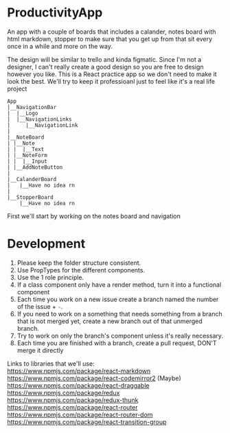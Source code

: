 # ProductivityApp

An app with a couple of boards that includes a calander, notes board with html markdown, stopper to make sure that you get up from that sit every once in a while and more on the way.

The design will be similar to trello and kinda figmatic. Since I'm not a designer, I can't really create a good design so you are free to design however you like. 
This is a React practice app so we don't need to make it look the best.
We'll try to keep it professioanl just to feel like it's a real life project

```
App
|__NavigationBar
|  |__Logo
|  |__NavigationLinks
|     |__NavigationLink
|
|__NoteBoard
| |__Note
| |  |__Text
| |__NoteForm
| |  |__Input
| |__AddNoteButton
|
|__CalanderBoard
|   |__Have no idea rn
|
|__StopperBoard
    |__Have no idea rn
```
    
First we'll start by working on the notes board and navigation

# Development
1. Please keep the folder structure consistent.
2. Use PropTypes for the different components.
3. Use the 1 role principle.
4. If a class component only have a render method, turn it into a functional component
5. Each time you work on a new issue create a branch named the number of the issue + `-`.
6. If you need to work on a something that needs something from a branch that is not merged yet, create a new branch out of that unmerged branch.
7. Try to work on only the branch's component unless it's really necessary.
8. Each time you are finished with a branch, create a pull request, DON'T merge it directly

Links to libraries that we'll use: \
https://www.npmjs.com/package/react-markdown \
https://www.npmjs.com/package/react-codemirror2 (Maybe) \
https://www.npmjs.com/package/react-draggable \
https://www.npmjs.com/package/redux \
https://www.npmjs.com/package/redux-thunk \
https://www.npmjs.com/package/react-router \
https://www.npmjs.com/package/react-router-dom \
https://www.npmjs.com/package/react-transition-group

